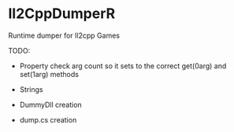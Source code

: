 # Il2CppDumperR
 Runtime dumper for Il2cpp Games

TODO:
- Property check arg count so it sets to the correct get(0arg) and set(1arg) methods


- Strings
- DummyDll creation
- dump.cs creation
